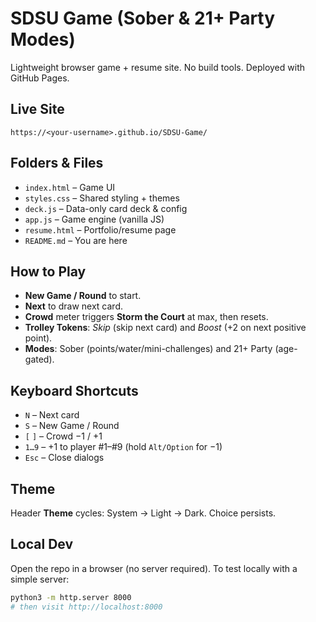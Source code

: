 # SDSU Game (Sober & 21+ Party Modes)

Lightweight browser game + resume site. No build tools. Deployed with GitHub Pages.

## Live Site
`https://<your-username>.github.io/SDSU-Game/`

## Folders & Files
- `index.html` – Game UI
- `styles.css` – Shared styling + themes
- `deck.js` – Data-only card deck & config
- `app.js` – Game engine (vanilla JS)
- `resume.html` – Portfolio/resume page
- `README.md` – You are here

## How to Play
- **New Game / Round** to start.
- **Next** to draw next card.
- **Crowd** meter triggers **Storm the Court** at max, then resets.
- **Trolley Tokens**: _Skip_ (skip next card) and _Boost_ (+2 on next positive point).
- **Modes**: Sober (points/water/mini-challenges) and 21+ Party (age-gated).

## Keyboard Shortcuts
- `N` – Next card  
- `S` – New Game / Round  
- `[` `]` – Crowd −1 / +1  
- `1…9` – +1 to player #1–#9 (hold `Alt/Option` for −1)  
- `Esc` – Close dialogs

## Theme
Header **Theme** cycles: System → Light → Dark. Choice persists.

## Local Dev
Open the repo in a browser (no server required). To test locally with a simple server:
```bash
python3 -m http.server 8000
# then visit http://localhost:8000
